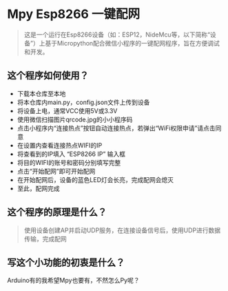 # Mpy Esp8266 一键配网
> 这是一个运行在Esp8266设备（如：ESP12，NideMcu等，以下简称“设备”）上基于Micropython配合微信小程序的一键配网程序，旨在方便调试和开发。
## 这个程序如何使用？
- 下载本仓库至本地
- 将本仓库内main.py，config.json文件上传到设备
- 将设备上电，通常VCC使用5V或3.3V
- 使用微信扫描图片qrcode.jpg的小小程序码
- 点击小程序内“连接热点”按钮自动连接热点，若弹出“WiFi权限申请”请点击同意
- 在设置内查看连接热点WIFI的IP
- 将查看到的IP填入 “ESP8266 IP” 输入框
- 将目的WIFI的账号和密码分别填写完整
- 点击“开始配网”即可开始配网
- 在开始配网后，设备的蓝色LED灯会长亮，完成配网会熄灭
- 至此，配网完成
## 这个程序的原理是什么？
> 使用设备创建AP并启动UDP服务，在连接设备信号后，使用UDP进行数据传输，完成配网
## 写这个小功能的初衷是什么？
Arduino有的我希望Mpy也要有，不然怎么Py呢？
